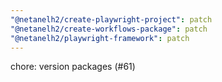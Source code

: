 ```yaml
---
"@netanelh2/create-playwright-project": patch
"@netanelh2/create-workflows-package": patch
"@netanelh2/playwright-framework": patch
---
```


chore: version packages (#61)
